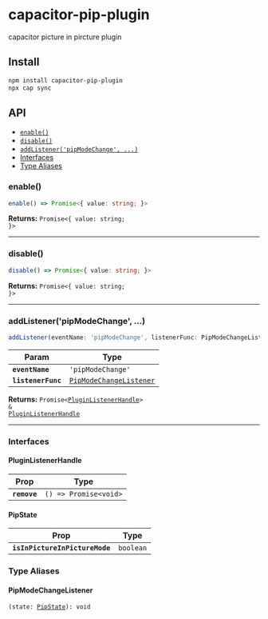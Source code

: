 # capacitor-pip-plugin

capacitor picture in pircture plugin

## Install

```bash
npm install capacitor-pip-plugin
npx cap sync
```

## API

<docgen-index>

* [`enable()`](#enable)
* [`disable()`](#disable)
* [`addListener('pipModeChange', ...)`](#addlistenerpipmodechange)
* [Interfaces](#interfaces)
* [Type Aliases](#type-aliases)

</docgen-index>

<docgen-api>
<!--Update the source file JSDoc comments and rerun docgen to update the docs below-->

### enable()

```typescript
enable() => Promise<{ value: string; }>
```

**Returns:** <code>Promise&lt;{ value: string; }&gt;</code>

--------------------


### disable()

```typescript
disable() => Promise<{ value: string; }>
```

**Returns:** <code>Promise&lt;{ value: string; }&gt;</code>

--------------------


### addListener('pipModeChange', ...)

```typescript
addListener(eventName: 'pipModeChange', listenerFunc: PipModeChangeListener) => Promise<PluginListenerHandle> & PluginListenerHandle
```

| Param              | Type                                                                    |
| ------------------ | ----------------------------------------------------------------------- |
| **`eventName`**    | <code>'pipModeChange'</code>                                            |
| **`listenerFunc`** | <code><a href="#pipmodechangelistener">PipModeChangeListener</a></code> |

**Returns:** <code>Promise&lt;<a href="#pluginlistenerhandle">PluginListenerHandle</a>&gt; & <a href="#pluginlistenerhandle">PluginListenerHandle</a></code>

--------------------


### Interfaces


#### PluginListenerHandle

| Prop         | Type                                      |
| ------------ | ----------------------------------------- |
| **`remove`** | <code>() =&gt; Promise&lt;void&gt;</code> |


#### PipState

| Prop                           | Type                 |
| ------------------------------ | -------------------- |
| **`isInPictureInPictureMode`** | <code>boolean</code> |


### Type Aliases


#### PipModeChangeListener

<code>(state: <a href="#pipstate">PipState</a>): void</code>

</docgen-api>

